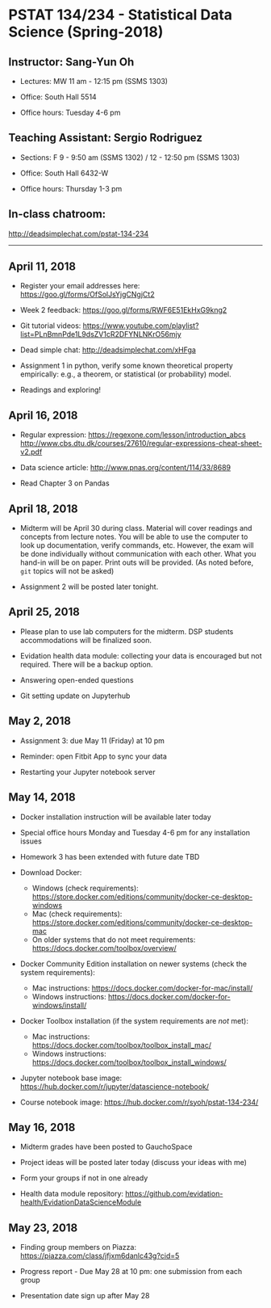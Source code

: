 # PSTAT 134/234 - Statistical Data Science (Spring-2018)

## Instructor: Sang-Yun Oh

- Lectures: MW 11 am - 12:15 pm (SSMS 1303)

- Office: South Hall 5514

- Office hours: Tuesday 4-6 pm


## Teaching Assistant: Sergio Rodriguez 

- Sections: F 9 - 9:50 am (SSMS 1302) / 12 - 12:50 pm (SSMS 1303)

- Office: South Hall 6432-W

- Office hours: Thursday 1-3 pm

## In-class chatroom:
http://deadsimplechat.com/pstat-134-234

----

## April 11, 2018

- Register your email addresses here: https://goo.gl/forms/OfSolJsYjgCNgjCt2

- Week 2 feedback: https://goo.gl/forms/RWF6E51EkHxG9kng2

- Git tutorial videos: https://www.youtube.com/playlist?list=PLnBmnPde1L9dsZV1cR2DFYNLNKrO56mjy

- Dead simple chat: http://deadsimplechat.com/xHFga

- Assignment 1 in python, verify some known theoretical property empirically: e.g., a theorem, or statistical (or probability) model.

- Readings and exploring!

## April 16, 2018

- Regular expression: https://regexone.com/lesson/introduction_abcs  
  http://www.cbs.dtu.dk/courses/27610/regular-expressions-cheat-sheet-v2.pdf

- Data science article: http://www.pnas.org/content/114/33/8689

- Read Chapter 3 on Pandas

## April 18, 2018

- Midterm will be April 30 during class. Material will cover readings and concepts from lecture notes. You will be able to use the computer to look up documentation, verify commands, etc. However, the exam will be done individually without communication with each other. What you hand-in will be on paper. Print outs will be provided. (As noted before, `git` topics will not be asked)

- Assignment 2 will be posted later tonight.

## April 25, 2018

- Please plan to use lab computers for the midterm. DSP students accommodations will be finalized soon.

- Evidation health data module: collecting your data is encouraged but not required. There will be a backup option.

- Answering open-ended questions

- Git setting update on Jupyterhub

## May 2, 2018

- Assignment 3: due May 11 (Friday) at 10 pm

- Reminder: open Fitbit App to sync your data

- Restarting your Jupyter notebook server

## May 14, 2018

- Docker installation instruction will be available later today

- Special office hours Monday and Tuesday 4-6 pm for any installation issues

- Homework 3 has been extended with future date TBD

- Download Docker:
  - Windows (check requirements): https://store.docker.com/editions/community/docker-ce-desktop-windows
  - Mac (check requirements): https://store.docker.com/editions/community/docker-ce-desktop-mac
  - On older systems that do not meet requirements: https://docs.docker.com/toolbox/overview/

- Docker Community Edition installation on newer systems (check the system requirements):
  - Mac instructions: https://docs.docker.com/docker-for-mac/install/
  - Windows instructions: https://docs.docker.com/docker-for-windows/install/   

- Docker Toolbox installation (if the system requirements are *not* met):
  - Mac instructions: https://docs.docker.com/toolbox/toolbox_install_mac/
  - Windows instructions: https://docs.docker.com/toolbox/toolbox_install_windows/

- Jupyter notebook base image: https://hub.docker.com/r/jupyter/datascience-notebook/
- Course notebook image: https://hub.docker.com/r/syoh/pstat-134-234/

## May 16, 2018

- Midterm grades have been posted to GauchoSpace

- Project ideas will be posted later today (discuss your ideas with me)

- Form your groups if not in one already

- Health data module repository: https://github.com/evidation-health/EvidationDataScienceModule

## May 23, 2018

- Finding group members on Piazza: https://piazza.com/class/jfjxm6danlc43g?cid=5

- Progress report - Due May 28 at 10 pm: one submission from each group

- Presentation date sign up after May 28
